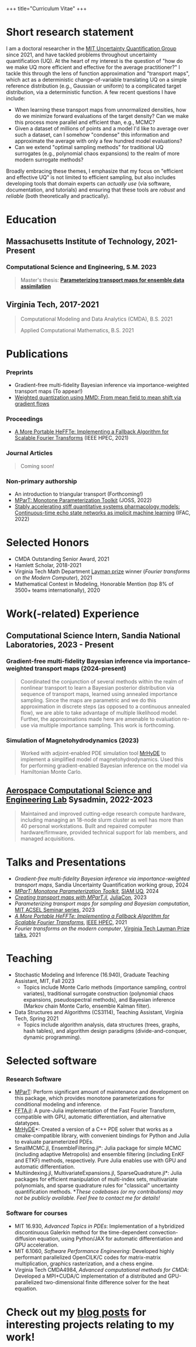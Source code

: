 +++
title="Curriculum Vitae"
+++
# Short research statement
I am a doctoral researcher in the [MIT Uncertainty Quantification Group](https://uqgroup.mit.edu/) since 2021, and have tackled problems throughout uncertainty quantification (UQ). At the heart of my interest is the question of "how do we make UQ more efficient and effective for the average practitioner?" I tackle this through the lens of function approximation and "transport maps", which act as a deterministic change-of-variable translating UQ on a simple reference distribution (e.g., Gaussian or uniform) to a complicated target distribution, via a deterministic function. A few recent questions I have include:
- When learning these transport maps from unnormalized densities, how do we minimize forward evaluations of the target density? Can we make this process more parallel and efficient than, e.g., MCMC?
- Given a dataset of millions of points and a model I'd like to average over such a dataset, can I somehow "condense" this information and approximate the average with only a few hundred model evaluations?
- Can we extend "optimal sampling methods" for traditional UQ surrogates (e.g., polynomial chaos expansions) to the realm of more modern surrogate methods?

Broadly embracing these themes, I emphasize that my focus on "efficient and effective UQ" is not limited to efficient sampling, but also includes developing tools that domain experts can _actually use_ (via software, documentation, and tutorials) and ensuring that these tools are _robust_ and _reliable_ (both theoretically and practically).

# Education
## Massachusetts Institute of Technology, 2021-Present
### Computational Science and Engineering, S.M. 2023
> Master's thesis: **[Parameterizing transport maps for ensemble data assimilation](https://dspace.mit.edu/handle/1721.1/152488)**

## Virginia Tech, 2017-2021
> Computational Modeling and Data Analytics (CMDA), B.S. 2021
>
> Applied Computational Mathematics, B.S. 2021

# Publications
### Preprints
- Gradient-free multi-fidelity Bayesian inference via importance-weighted transport maps (To appear!)
- [Weighted quantization using MMD: From mean field to mean shift via gradient flows](https://arxiv.org/abs/2502.10600)

### Proceedings
- [A More Portable HeFFTe: Implementing a Fallback Algorithm for Scalable Fourier Transforms](https://ieeexplore.ieee.org/document/9622811) (IEEE HPEC, 2021)

### Journal Articles
> Coming soon!

### Non-primary authorship
- An introduction to triangular transport (Forthcoming!)
- [MParT: Monotone Parameterization Toolkit](https://joss.theoj.org/papers/10.21105/joss.04843.pdf) (JOSS, 2022)
- [Stably accelerating stiff quantitative systems pharmacology models: Continuous-time echo state networks as implicit machine learning](https://www.biorxiv.org/content/10.1101/2021.10.10.463808v1.full.pdf) (IFAC, 2022)

# Selected Honors
- CMDA Outstanding Senior Award, 2021
- Hamlett Scholar, 2018-2021
- Virginia Tech Math Department [Layman prize](https://math.vt.edu/math-news/news-2021/news-laymanwinners.html) winner (_Fourier transforms on the Modern Computer_), 2021
- Mathematical Contest in Modeling, Honorable Mention (top 8% of 3500+ teams internationally), 2020

# Work(-related) Experience
## Computational Science Intern, Sandia National Laboratories, 2023 - Present

### Gradient-free multi-fidelity Bayesian inference via importance-weighted transport maps (2024-present)
> Coordinated the conjunction of several methods within the realm of nonlinear transport to learn a Bayesian posterior distribution via sequence of transport maps, learned using annealed importance sampling. Since the maps are parametric and we do this approximation in discrete steps (as opposed to a continuous annealed flow), we are able to take advantage of multiple likelihood model. Further, the approximations made here are amenable to evaluation re-use via multiple importance sampling. This work is forthcoming.

### Simulation of Magnetohydrodynamics (2023)
> Worked with adjoint-enabled PDE simulation tool [MrHyDE](https://github.com/sandialabs/MrHyDE) to implement a simplified model of magnetohydrodynamics. Used this for performing gradient-enabled Bayesian inference on the model via Hamiltonian Monte Carlo.

## [Aerospace Computational Science and Engineering Lab](https://acdl-web.mit.edu) Sysadmin, 2022-2023
> Maintained and improved cutting-edge research compute hardware, including managing an 18-node slurm cluster as well has more than 40 personal workstations. Built and repaired computer hardware/firmware, provided technical support for lab members, and managed acquisitions.

# Talks and Presentations
- _Gradient-free multi-fidelity Bayesian inference via importance-weighted transport maps_, Sandia Uncertainty Quantification working group, 2024
- [_MParT: Monotone Parameterization Toolkit_](/posts/siam-uq24/), [SIAM UQ](https://meetings.siam.org/sess/dsp_programsess.cfm?SESSIONCODE=70292), 2024
- [_Creating transport maps with MParT.jl_](https://www.youtube.com/watch?v=eA24L_-a15I), [JuliaCon](https://juliacon.org/2023/), 2023
- _Parameterizing transport maps for sampling and Bayesian computation_, [MIT ACSEL Seminar series](https://acdl-web.mit.edu/seminars), 2023
- [_A More Portable HeFFTe: Implementing a Fallback Algorithm for Scalable Fourier Transforms_](https://ieeexplore.ieee.org/document/9622811), [IEEE HPEC](https://www.ieee-hpec.org/), 2021
- _Fourier transforms on the modern computer_, [Virginia Tech Layman Prize talks](https://math.vt.edu/math-news/news-2021/news-laymanwinners.html), 2021

# Teaching
- Stochastic Modeling and Inference (16.940), Graduate Teaching Assistant, MIT, Fall 2023
    - Topics include Monte Carlo methods (importance sampling, control variates), traditional surrogate construction (polynomial chaos expansions, pseudospectral methods), and Bayesian inference (Markov chain Monte Carlo, ensemble Kalman filter).
- Data Structures and Algorithms (CS3114), Teaching Assistant, Virginia Tech, Spring 2021
    - Topics include algorithm analysis, data structures (trees, graphs, hash tables), and algorithm design paradigms (divide-and-conquer, dynamic programming).

# Selected software
### Research Software
- [MParT](https://github.com/MeasureTransport/MParT): Perform significant amount of maintenance and development on this package, which provides monotone parameterizations for conditional modeling and inference.
- [FFTA.jl](https://github.com/dannys4/FFTA.jl): A pure-Julia implementation of the Fast Fourier Transform, compatible with GPU, automatic differentiation, and alternative datatypes.
- [MrHyDE](https://github.com/sandialabs/MrHyDE)*: Created a version of a C++ PDE solver that works as a cmake-compatible library, with convenient bindings for Python and Julia to evaluate parameterized PDEs.
- SmallMCMC.jl, EnsembleFiltering.jl*: Julia package for simple MCMC (including adaptive Metropolis) and ensemble filtering (including EnKF and ETKF) methods, respectively. Pure Julia enables use with GPU and automatic differentiation.
- Multiindexing.jl, MultivariateExpansions.jl, SparseQuadrature.jl*: Julia packages for efficient manipulation of multi-index sets, multivariate polynomials, and sparse quadrature rules for "classical" uncertainty quantification methods.
*_These codebases (or my contributions) may not be publicly available. Feel free to contact me for details!_

### Software for courses
- MIT 16.930, _Advanced Topics in PDEs_: Implementation of a hybridized discontinuous Galerkin method for the time-dependent convection-diffusion equation, using Python/JAX for automatic differentiation and GPU acceleration.
- MIT 6.1060, _Software Performance Engineering_: Developed highly performant parallelized OpenCILK/C codes for matrix-matrix multiplication, graphics rasterization, and a chess engine.
- Virginia Tech CMDA4984, _Advanced computational methods for CMDA_: Developed a MPI+CUDA/C implementation of a distributed and GPU-parallelized two-dimensional finite difference solver for the heat equation.

# Check out my [blog posts](/posts) for interesting projects relating to my work!